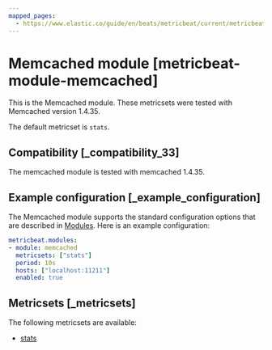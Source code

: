 ```yaml
---
mapped_pages:
  - https://www.elastic.co/guide/en/beats/metricbeat/current/metricbeat-module-memcached.html
---
```


# Memcached module [metricbeat-module-memcached]

This is the Memcached module. These metricsets were tested with Memcached version 1.4.35.

The default metricset is `stats`.


## Compatibility [_compatibility_33]

The memcached module is tested with memcached 1.4.35.


## Example configuration [_example_configuration]

The Memcached module supports the standard configuration options that are described in [Modules](/reference/metricbeat/configuration-metricbeat.md). Here is an example configuration:

```yaml
metricbeat.modules:
- module: memcached
  metricsets: ["stats"]
  period: 10s
  hosts: ["localhost:11211"]
  enabled: true
```


## Metricsets [_metricsets]

The following metricsets are available:

* [stats](/reference/metricbeat/metricbeat-metricset-memcached-stats.md)
